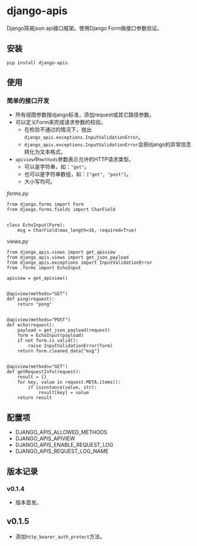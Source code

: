 # django-apis

Django简易json api接口框架。使用Django Form做接口参数验证。


## 安装

```
pip install django-apis
```

## 使用

### 简单的接口开发

- 所有视图参数按django标准，添加request或其它路径参数。
- 可以定义Form来完成请求参数的校验。
    - 在检验不通过的情况下，抛出`django_apis.exceptions.InputValidationError`。
    - `django_apis.exceptions.InputValidationError`会把django的异常信息转化为文本格式。
- `apiview`中`methods`参数表示允许的HTTP请求类型。
    - 可以是字符串，如：`"get"`。
    - 也可以是字符串数组，如：`["get", "post"]`。
    - 大小写均可。


*forms.py*
```
from django.forms import Form
from django.forms.fields import CharField


class EchoInput(Form):
    msg = CharField(max_length=16, required=True)
```

*views.py*
```
from django_apis.views import get_apiview
from django_apis.views import get_json_payload
from django_apis.exceptions import InputValidationError
from .forms import EchoInput

apiview = get_apiview()


@apiview(methods="GET")
def ping(request):
    return "pong"


@apiview(methods="POST")
def echo(request):
    payload = get_json_payload(request)
    form = EchoInput(payload)
    if not form.is_valid():
        raise InputValidationError(form)
    return form.cleaned_data["msg"]


@apiview(methods="GET")
def getRequestInfo(request):
    result = {}
    for key, value in request.META.items():
        if isinstance(value, str):
            result[key] = value
    return result

```

## 配置项

- DJANGO_APIS_ALLOWED_METHODS
- DJANGO_APIS_APIVIEW
- DJANGO_APIS_ENABLE_REQUEST_LOG
- DJANGO_APIS_REQUEST_LOG_NAME

## 版本记录

### v0.1.4

- 版本首发。

## v0.1.5

- 添加`http_bearer_auth_protect`方法。
